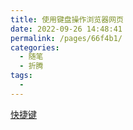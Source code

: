 ```yaml
---
title: 使用键盘操作浏览器网页
date: 2022-09-26 14:48:41
permalink: /pages/66f4b1/
categories:
  - 随笔
  - 折腾
tags:
  - 
---
```

[快捷键](https://www.howtogeek.com/114518/47-keyboard-shortcuts-that-work-in-all-web-browsers/)